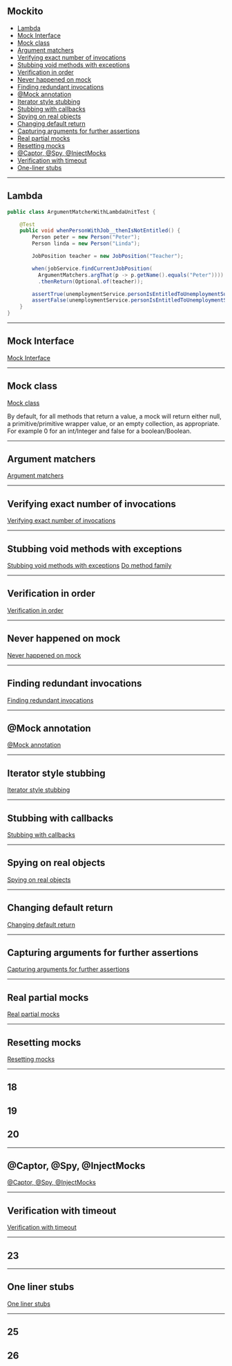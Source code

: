## Mockito

- [Lambda](#Lambda)
- [Mock Interface](#Mock-Interface)
- [Mock class](#Mock-class)
- [Argument matchers](#Argument-matchers)
- [Verifying exact number of invocations ](#Verifying-exact-number-of-invocations)
- [Stubbing void methods with exceptions](#Stubbing-void-methods-with-exceptions)
- [Verification in order](#Verification-in-order)
- [Never happened on mock](#Never-happened-on-mock)
- [Finding redundant invocations](#Finding-redundant-invocations)
- [@Mock annotation](#@Mock-annotation)
- [Iterator style stubbing](#Iterator-style-stubbing)
- [Stubbing with callbacks](#Stubbing-with-callbacks)
- [Spying on real objects](#Spying-on-real-objects)
- [Changing default return](#Changing-default-return)
- [Capturing arguments for further assertions](#Capturing-arguments-for-further-assertions)
- [Real partial mocks](#Real-partial-mocks)
- [Resetting mocks](#Resetting-mocks)
- [@Captor, @Spy, @InjectMocks](#@Captor,-@Spy,-@InjectMocks)
- [Verification with timeout](#Verification-with-timeout)
- [One-liner stubs](#One-liner-stubs)

---

## Lambda
```java
public class ArgumentMatcherWithLambdaUnitTest {

    @Test
    public void whenPersonWithJob__thenIsNotEntitled() {
        Person peter = new Person("Peter");
        Person linda = new Person("Linda");

        JobPosition teacher = new JobPosition("Teacher");

        when(jobService.findCurrentJobPosition(
          ArgumentMatchers.argThat(p -> p.getName().equals("Peter"))))
          .thenReturn(Optional.of(teacher));

        assertTrue(unemploymentService.personIsEntitledToUnemploymentSupport(linda));
        assertFalse(unemploymentService.personIsEntitledToUnemploymentSupport(peter));
    }
}
```

---

## Mock Interface
[Mock Interface](https://javadoc.io/doc/org.mockito/mockito-core/latest/org/mockito/Mockito.html#verification)

---

## Mock class
[Mock class](https://javadoc.io/doc/org.mockito/mockito-core/latest/org/mockito/Mockito.html#stubbing)

By default, for all methods that return a value, a mock will return either null, a primitive/primitive wrapper value, 
or an empty collection, as appropriate. For example 0 for an int/Integer and false for a boolean/Boolean.

---

## Argument matchers
[Argument matchers](https://javadoc.io/doc/org.mockito/mockito-core/latest/org/mockito/Mockito.html#argument_matchers)

---

## Verifying exact number of invocations
[Verifying exact number of invocations](https://javadoc.io/doc/org.mockito/mockito-core/latest/org/mockito/Mockito.html#exact_verification)

---

## Stubbing void methods with exceptions
[Stubbing void methods with exceptions](https://javadoc.io/doc/org.mockito/mockito-core/latest/org/mockito/Mockito.html#stubbing_with_exceptions)
[Do method family](https://javadoc.io/doc/org.mockito/mockito-core/latest/org/mockito/Mockito.html#do_family_methods_stubs)

---

## Verification in order
[Verification in order](https://javadoc.io/doc/org.mockito/mockito-core/latest/org/mockito/Mockito.html#in_order_verification)

---

## Never happened on mock
[Never happened on mock](https://javadoc.io/doc/org.mockito/mockito-core/latest/org/mockito/Mockito.html#never_verification)

---

## Finding redundant invocations
[Finding redundant invocations](https://javadoc.io/doc/org.mockito/mockito-core/latest/org/mockito/Mockito.html#finding_redundant_invocations)

---

## @Mock annotation
[@Mock annotation](https://javadoc.io/doc/org.mockito/mockito-core/latest/org/mockito/Mockito.html#mock_annotation)

---

## Iterator style stubbing
[Iterator style stubbing](https://javadoc.io/doc/org.mockito/mockito-core/latest/org/mockito/Mockito.html#stubbing_consecutive_calls)

---

## Stubbing with callbacks
[Stubbing with callbacks](https://javadoc.io/doc/org.mockito/mockito-core/latest/org/mockito/Mockito.html#answer_stubs)

---

## Spying on real objects
[Spying on real objects](https://javadoc.io/doc/org.mockito/mockito-core/latest/org/mockito/Mockito.html#spy)

---

## Changing default return
[Changing default return](https://javadoc.io/doc/org.mockito/mockito-core/latest/org/mockito/Mockito.html#defaultreturn)

---

## Capturing arguments for further assertions
[Capturing arguments for further assertions](https://javadoc.io/doc/org.mockito/mockito-core/latest/org/mockito/Mockito.html#captors)

---

## Real partial mocks
[Real partial mocks](https://javadoc.io/doc/org.mockito/mockito-core/latest/org/mockito/Mockito.html#partial_mocks)

---

## Resetting mocks
[Resetting mocks](https://javadoc.io/doc/org.mockito/mockito-core/latest/org/mockito/Mockito.html#resetting_mocks)

---

## 18

## 19

## 20

---

## @Captor, @Spy, @InjectMocks
[@Captor, @Spy, @InjectMocks](https://javadoc.io/doc/org.mockito/mockito-core/latest/org/mockito/Mockito.html#injectmocks_annotation)

---

## Verification with timeout
[Verification with timeout](https://javadoc.io/doc/org.mockito/mockito-core/latest/org/mockito/Mockito.html#verification_timeout)

---

## 23

---

## One liner stubs
[One liner stubs](https://javadoc.io/doc/org.mockito/mockito-core/latest/org/mockito/Mockito.html#one_liner_stub)

---

## 25

## 26












